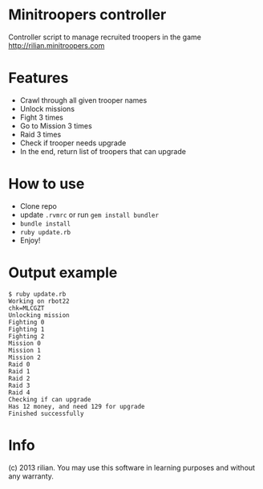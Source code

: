 Minitroopers controller
==============================

Controller script to manage recruited troopers in the game http://rilian.minitroopers.com

Features
========

* Crawl through all given trooper names
* Unlock missions
* Fight 3 times
* Go to Mission 3 times
* Raid 3 times
* Check if trooper needs upgrade
* In the end, return list of troopers that can upgrade

How to use
==========

* Clone repo
* update `.rvmrc` or run `gem install bundler`
* `bundle install`
* `ruby update.rb`
* Enjoy!

Output example
==============

```
$ ruby update.rb
Working on rbot22
chk=MLCGZT
Unlocking mission
Fighting 0
Fighting 1
Fighting 2
Mission 0
Mission 1
Mission 2
Raid 0
Raid 1
Raid 2
Raid 3
Raid 4
Checking if can upgrade
Has 12 money, and need 129 for upgrade
Finished successfully
```

Info
====

(c) 2013 rilian. You may use this software in learning purposes and without any warranty.
